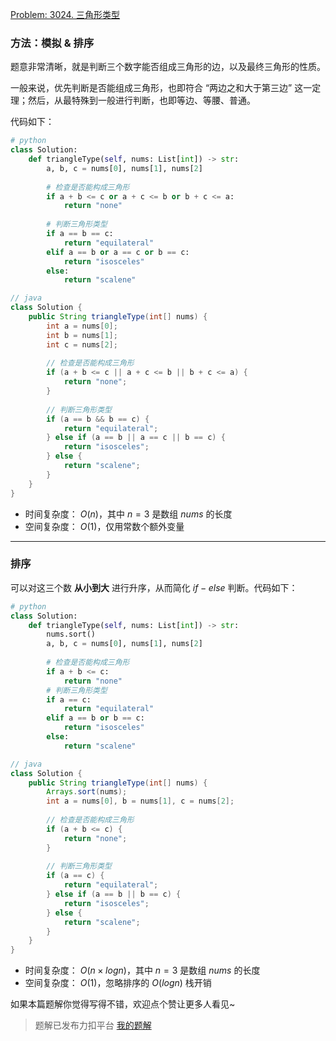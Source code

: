 [Problem: 3024. 三角形类型](https://leetcode.cn/problems/type-of-triangle/description/)

### 方法：模拟 & 排序

题意非常清晰，就是判断三个数字能否组成三角形的边，以及最终三角形的性质。

一般来说，优先判断是否能组成三角形，也即符合 “两边之和大于第三边” 这一定理；然后，从最特殊到一般进行判断，也即等边、等腰、普通。

代码如下：

```Python
# python
class Solution:
    def triangleType(self, nums: List[int]) -> str:
        a, b, c = nums[0], nums[1], nums[2]
    
        # 检查是否能构成三角形
        if a + b <= c or a + c <= b or b + c <= a:
            return "none"
        
        # 判断三角形类型
        if a == b == c:
            return "equilateral"
        elif a == b or a == c or b == c:
            return "isosceles"
        else:
            return "scalene"
```

```Java
// java
class Solution {
    public String triangleType(int[] nums) {
        int a = nums[0];
        int b = nums[1];
        int c = nums[2];
        
        // 检查是否能构成三角形
        if (a + b <= c || a + c <= b || b + c <= a) {
            return "none";
        }
        
        // 判断三角形类型
        if (a == b && b == c) {
            return "equilateral";
        } else if (a == b || a == c || b == c) {
            return "isosceles";
        } else {
            return "scalene";
        }
    }
}
```

- 时间复杂度： $O(n)$，其中 $n=3$ 是数组 $nums$ 的长度
- 空间复杂度： $O(1)$，仅用常数个额外变量

---

### 排序

可以对这三个数 **从小到大** 进行升序，从而简化 $if-else$ 判断。代码如下：

```Python
# python
class Solution:
    def triangleType(self, nums: List[int]) -> str:
        nums.sort()
        a, b, c = nums[0], nums[1], nums[2]
    
        # 检查是否能构成三角形
        if a + b <= c:
            return "none"
        # 判断三角形类型
        if a == c:
            return "equilateral"
        elif a == b or b == c:
            return "isosceles"
        else:
            return "scalene"
```

```Java
// java
class Solution {
    public String triangleType(int[] nums) {
        Arrays.sort(nums);
        int a = nums[0], b = nums[1], c = nums[2];
        
        // 检查是否能构成三角形
        if (a + b <= c) {
            return "none";
        }
        
        // 判断三角形类型
        if (a == c) {
            return "equilateral";
        } else if (a == b || b == c) {
            return "isosceles";
        } else {
            return "scalene";
        }
    }
}
```

- 时间复杂度： $O(n\times logn)$，其中 $n=3$ 是数组 $nums$ 的长度
- 空间复杂度： $O(1)$，忽略排序的 $O(logn)$ 栈开销

如果本篇题解你觉得写得不错，欢迎点个赞让更多人看见~

> 题解已发布力扣平台 [我的题解](https://leetcode.cn/problems/type-of-triangle/solutions/3680700/fen-lei-tao-lun-jian-dan-mo-ni-pai-xu-yo-h2zt/)
